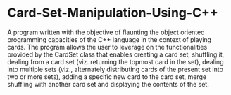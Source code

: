 # Card-Set-Manipulation-Using-C++
A program written with the objective of flaunting the object oriented programming capacities of the C++ language in the context of playing cards. The program allows the user to leverage on the functionalities provided by the CardSet class that enables creating a card set, shuffling it, dealing from a card set (viz. returning the topmost card in the set), dealing into multiple sets (viz., alternately distributing cards of the present set into two or more sets), adding a specific new card to the card set, merge shuffling with another card set and displaying the contents of the set.
